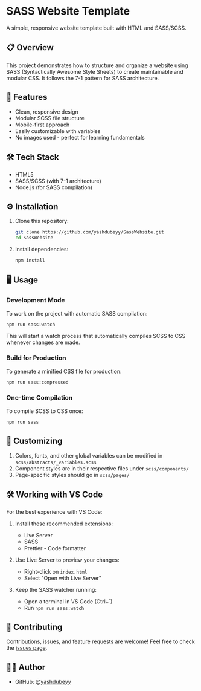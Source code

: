 # SASS Website Template

A simple, responsive website template built with HTML and SASS/SCSS.

## 📋 Overview

This project demonstrates how to structure and organize a website using SASS (Syntactically Awesome Style Sheets) to create maintainable and modular CSS. It follows the 7-1 pattern for SASS architecture.

## 🚀 Features

- Clean, responsive design
- Modular SCSS file structure
- Mobile-first approach
- Easily customizable with variables
- No images used - perfect for learning fundamentals

## 🛠️ Tech Stack

- HTML5
- SASS/SCSS (with 7-1 architecture)
- Node.js (for SASS compilation)


## ⚙️ Installation

1. Clone this repository:
   ```bash
   git clone https://github.com/yashdubeyy/SassWebsite.git
   cd SassWebsite
   ```

2. Install dependencies:
   ```bash
   npm install
   ```

## 🖥️ Usage

### Development Mode

To work on the project with automatic SASS compilation:

```bash
npm run sass:watch
```

This will start a watch process that automatically compiles SCSS to CSS whenever changes are made.

### Build for Production

To generate a minified CSS file for production:

```bash
npm run sass:compressed
```

### One-time Compilation

To compile SCSS to CSS once:

```bash
npm run sass
```

## 📝 Customizing

1. Colors, fonts, and other global variables can be modified in `scss/abstracts/_variables.scss`
2. Component styles are in their respective files under `scss/components/`
3. Page-specific styles should go in `scss/pages/`

## 🛠️ Working with VS Code

For the best experience with VS Code:

1. Install these recommended extensions:
   - Live Server
   - SASS
   - Prettier - Code formatter

2. Use Live Server to preview your changes:
   - Right-click on `index.html`
   - Select "Open with Live Server"

3. Keep the SASS watcher running:
   - Open a terminal in VS Code (Ctrl+`)
   - Run `npm run sass:watch`

## 🤝 Contributing

Contributions, issues, and feature requests are welcome! Feel free to check the [issues page](https://github.com/yashdubeyy/SassWebsite/issues).

## 👨‍💻 Author

- GitHub: [@yashdubeyy](https://github.com/yashdubeyy)
